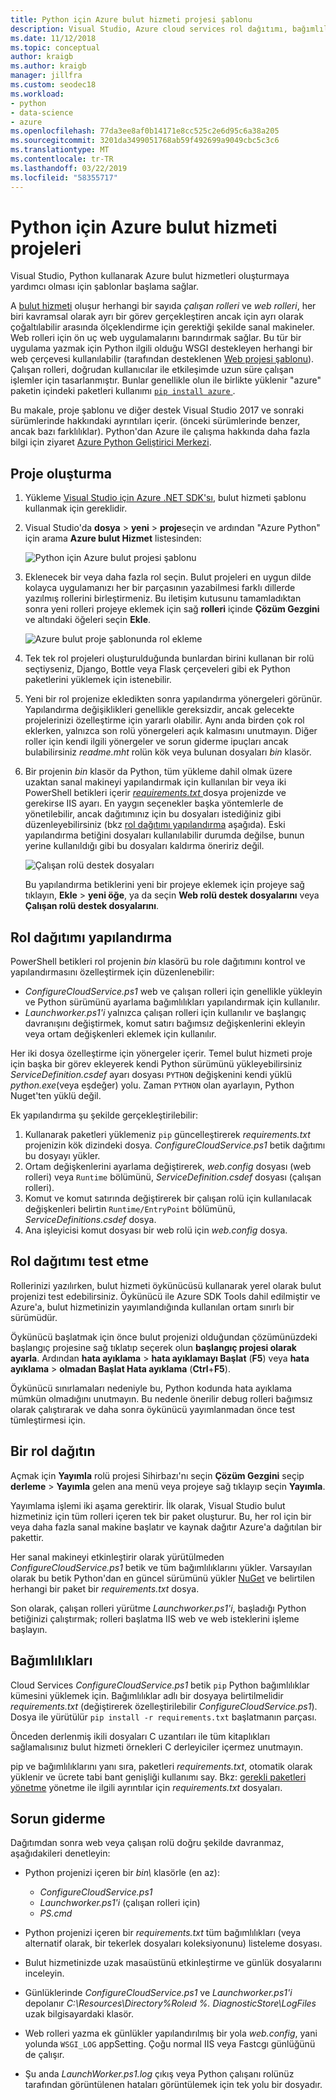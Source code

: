 ```yaml
---
title: Python için Azure bulut hizmeti projesi şablonu
description: Visual Studio, Azure cloud services rol dağıtımı, bağımlılıkları, dahil etme ve sorun giderme Python'da yazılmış için şablonlar sağlar.
ms.date: 11/12/2018
ms.topic: conceptual
author: kraigb
ms.author: kraigb
manager: jillfra
ms.custom: seodec18
ms.workload:
- python
- data-science
- azure
ms.openlocfilehash: 77da3ee8af0b14171e8cc525c2e6d95c6a38a205
ms.sourcegitcommit: 3201da3499051768ab59f492699a9049cbc5c3c6
ms.translationtype: MT
ms.contentlocale: tr-TR
ms.lasthandoff: 03/22/2019
ms.locfileid: "58355717"
---
```

# <a name="azure-cloud-service-projects-for-python"></a>Python için Azure bulut hizmeti projeleri

Visual Studio, Python kullanarak Azure bulut hizmetleri oluşturmaya yardımcı olması için şablonlar başlama sağlar.

A [bulut hizmeti](https://docs.microsoft.com/azure/cloud-services/) oluşur herhangi bir sayıda *çalışan rolleri* ve *web rolleri*, her biri kavramsal olarak ayrı bir görev gerçekleştiren ancak için ayrı olarak çoğaltılabilir arasında ölçeklendirme için gerektiği şekilde sanal makineler. Web rolleri için ön uç web uygulamalarını barındırmak sağlar. Bu tür bir uygulama yazmak için Python ilgili olduğu WSGI destekleyen herhangi bir web çerçevesi kullanılabilir (tarafından desteklenen [Web projesi şablonu](python-web-application-project-templates.md)). Çalışan rolleri, doğrudan kullanıcılar ile etkileşimde uzun süre çalışan işlemler için tasarlanmıştır. Bunlar genellikle olun ile birlikte yüklenir "azure" paketin içindeki paketleri kullanımı [ `pip install azure` ](https://pypi.org/project/azure).

Bu makale, proje şablonu ve diğer destek Visual Studio 2017 ve sonraki sürümlerinde hakkındaki ayrıntıları içerir. (önceki sürümlerinde benzer, ancak bazı farklılıklar). Python'dan Azure ile çalışma hakkında daha fazla bilgi için ziyaret [Azure Python Geliştirici Merkezi](https://docs.microsoft.com/python/azure/?view=azure-python/?view=azure-python).

## <a name="create-a-project"></a>Proje oluşturma

1. Yükleme [Visual Studio için Azure .NET SDK'sı](https://visualstudio.microsoft.com/vs/azure-tools/), bulut hizmeti şablonu kullanmak için gereklidir.
1. Visual Studio'da **dosya** > **yeni** > **proje**seçin ve ardından "Azure Python" için arama **Azure bulut Hizmet** listesinden:

    ![Python için Azure bulut projesi şablonu](media/template-azure-cloud-project.png)

1. Eklenecek bir veya daha fazla rol seçin. Bulut projeleri en uygun dilde kolayca uygulamanızı her bir parçasının yazabilmesi farklı dillerde yazılmış rollerini birleştirmeniz. Bu iletişim kutusunu tamamladıktan sonra yeni rolleri projeye eklemek için sağ **rolleri** içinde **Çözüm Gezgini** ve altındaki öğeleri seçin **Ekle**.

    ![Azure bulut proje şablonunda rol ekleme](media/template-azure-cloud-service-project-wizard.png)

1. Tek tek rol projeleri oluşturulduğunda bunlardan birini kullanan bir rolü seçtiyseniz, Django, Bottle veya Flask çerçeveleri gibi ek Python paketlerini yüklemek için istenebilir.

1. Yeni bir rol projenize ekledikten sonra yapılandırma yönergeleri görünür. Yapılandırma değişiklikleri genellikle gereksizdir, ancak gelecekte projelerinizi özelleştirme için yararlı olabilir. Aynı anda birden çok rol eklerken, yalnızca son rolü yönergeleri açık kalmasını unutmayın. Diğer roller için kendi ilgili yönergeler ve sorun giderme ipuçları ancak bulabilirsiniz *readme.mht* rolün kök veya bulunan dosyaları *bin* klasör.

1. Bir projenin *bin* klasör da Python, tüm yükleme dahil olmak üzere uzaktan sanal makineyi yapılandırmak için kullanılan bir veya iki PowerShell betikleri içerir [ *requirements.txt* ](#dependencies) dosya projenizde ve gerekirse IIS ayarı. En yaygın seçenekler başka yöntemlerle de yönetilebilir, ancak dağıtımınız için bu dosyaları istediğiniz gibi düzenleyebilirsiniz (bkz [rol dağıtımı yapılandırma](#configure-role-deployment) aşağıda). Eski yapılandırma betiğini dosyaları kullanılabilir durumda değilse, bunun yerine kullanıldığı gibi bu dosyaları kaldırma öneririz değil.

    ![Çalışan rolü destek dosyaları](media/template-azure-cloud-service-worker-role-support-files.png)

    Bu yapılandırma betiklerini yeni bir projeye eklemek için projeye sağ tıklayın, **Ekle** > **yeni öğe**, ya da seçin **Web rolü destek dosyalarını** veya **Çalışan rolü destek dosyalarını**.

## <a name="configure-role-deployment"></a>Rol dağıtımı yapılandırma

PowerShell betikleri rol projenin *bin* klasörü bu role dağıtımını kontrol ve yapılandırmasını özelleştirmek için düzenlenebilir:

- *ConfigureCloudService.ps1* web ve çalışan rolleri için genellikle yükleyin ve Python sürümünü ayarlama bağımlılıkları yapılandırmak için kullanılır.
- *Launchworker.ps1'i* yalnızca çalışan rolleri için kullanılır ve başlangıç davranışını değiştirmek, komut satırı bağımsız değişkenlerini ekleyin veya ortam değişkenleri eklemek için kullanılır.

Her iki dosya özelleştirme için yönergeler içerir. Temel bulut hizmeti proje için başka bir görev ekleyerek kendi Python sürümünü yükleyebilirsiniz *ServiceDefinition.csdef* ayarı dosyası `PYTHON` değişkenini kendi yüklü *python.exe*(veya eşdeğer) yolu. Zaman `PYTHON` olan ayarlayın, Python Nuget'ten yüklü değil.

Ek yapılandırma şu şekilde gerçekleştirilebilir:

1. Kullanarak paketleri yüklemeniz `pip` güncelleştirerek *requirements.txt* projenizin kök dizindeki dosya. *ConfigureCloudService.ps1* betik dağıtımı bu dosyayı yükler.
1. Ortam değişkenlerini ayarlama değiştirerek, *web.config* dosyası (web rolleri) veya `Runtime` bölümünü, *ServiceDefinition.csdef* dosyası (çalışan rolleri).
1. Komut ve komut satırında değiştirerek bir çalışan rolü için kullanılacak değişkenleri belirtin `Runtime/EntryPoint` bölümünü, *ServiceDefinitions.csdef* dosya.
1. Ana işleyicisi komut dosyası bir web rolü için *web.config* dosya.

## <a name="test-role-deployment"></a>Rol dağıtımı test etme

Rollerinizi yazılırken, bulut hizmeti öykünücüsü kullanarak yerel olarak bulut projenizi test edebilirsiniz. Öykünücü ile Azure SDK Tools dahil edilmiştir ve Azure'a, bulut hizmetinizin yayımlandığında kullanılan ortam sınırlı bir sürümüdür.

Öykünücü başlatmak için önce bulut projenizi olduğundan çözümünüzdeki başlangıç projesine sağ tıklatıp seçerek olun **başlangıç projesi olarak ayarla**. Ardından **hata ayıklama** > **hata ayıklamayı Başlat** (**F5**) veya **hata ayıklama** > **olmadan Başlat Hata ayıklama** (**Ctrl**+**F5**).

Öykünücü sınırlamaları nedeniyle bu, Python kodunda hata ayıklama mümkün olmadığını unutmayın. Bu nedenle önerilir debug rolleri bağımsız olarak çalıştırarak ve daha sonra öykünücü yayımlanmadan önce test tümleştirmesi için.

## <a name="deploy-a-role"></a>Bir rol dağıtın

Açmak için **Yayımla** rolü projesi Sihirbazı'nı seçin **Çözüm Gezgini** seçip **derleme** > **Yayımla** gelen ana menü veya projeye sağ tıklayıp seçin **Yayımla**.

Yayımlama işlemi iki aşama gerektirir. İlk olarak, Visual Studio bulut hizmetiniz için tüm rolleri içeren tek bir paket oluşturur. Bu, her rol için bir veya daha fazla sanal makine başlatır ve kaynak dağıtır Azure'a dağıtılan bir pakettir.

Her sanal makineyi etkinleştirir olarak yürütülmeden *ConfigureCloudService.ps1* betik ve tüm bağımlılıklarını yükler. Varsayılan olarak bu betik Python'dan en güncel sürümünü yükler [NuGet](https://www.nuget.org/packages?q=Tags%3A%22python%22+Authors%3A%22Python+Software+Foundation%22) ve belirtilen herhangi bir paket bir *requirements.txt* dosya.

Son olarak, çalışan rolleri yürütme *Launchworker.ps1'i*, başladığı Python betiğinizi çalıştırmak; rolleri başlatma IIS web ve web isteklerini işleme başlayın.

## <a name="dependencies"></a>Bağımlılıkları

Cloud Services *ConfigureCloudService.ps1* betik `pip` Python bağımlılıklar kümesini yüklemek için. Bağımlılıklar adlı bir dosyaya belirtilmelidir *requirements.txt* (değiştirerek özelleştirilebilir *ConfigureCloudService.ps1*). Dosya ile yürütülür `pip install -r requirements.txt` başlatmanın parçası.

Önceden derlenmiş ikili dosyaları C uzantıları ile tüm kitaplıkları sağlamalısınız bulut hizmeti örnekleri C derleyiciler içermez unutmayın.

pip ve bağımlılıklarını yanı sıra, paketleri *requirements.txt*, otomatik olarak yüklenir ve ücrete tabi bant genişliği kullanımı say. Bkz: [gerekli paketleri yönetme](managing-required-packages-with-requirements-txt.md) yönetme ile ilgili ayrıntılar için *requirements.txt* dosyaları.

## <a name="troubleshooting"></a>Sorun giderme

Dağıtımdan sonra web veya çalışan rolü doğru şekilde davranmaz, aşağıdakileri denetleyin:

- Python projenizi içeren bir *bin\\*  klasörle (en az):

  - *ConfigureCloudService.ps1*
  - *Launchworker.ps1'i* (çalışan rolleri için)
  - *PS.cmd*

- Python projenizi içeren bir *requirements.txt* tüm bağımlılıkları (veya alternatif olarak, bir tekerlek dosyaları koleksiyonunu) listeleme dosyası.
- Bulut hizmetinizde uzak masaüstünü etkinleştirme ve günlük dosyalarını inceleyin.
- Günlüklerinde *ConfigureCloudService.ps1* ve *Launchworker.ps1'i* depolanır *C:\Resources\Directory\%Roleıd %. DiagnosticStore\LogFiles* uzak bilgisayardaki klasör.
- Web rolleri yazma ek günlükler yapılandırılmış bir yola *web.config*, yani yolunda `WSGI_LOG` appSetting. Çoğu normal IIS veya Fastcgı günlüğünü de çalışır.
- Şu anda *LaunchWorker.ps1.log* çıkış veya Python çalışanı rolünüz tarafından görüntülenen hataları görüntülemek için tek yolu bir dosyadır.
